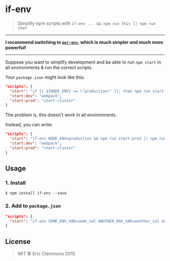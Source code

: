 # if-env

> Simplify npm scripts with `if-env ... && npm run this || npm run that`

- - -

**I recommend switching to [`per-env`](https://github.com/ericclemmons/per-env), which is much simpler and much more powerful!**

- - -

Suppose you want to simplify development and be able to run `npm start`
in all environments & run the correct scripts.

Your `package.json` might look like this:

```json
"scripts": {
  "start": "if [[ ${NODE_ENV} == \"production\" ]]; then npm run start:prod; else npm run start:dev; fi",
  "start:dev": "webpack",
  "start:prod": "start-cluster"
}
```

The problem is, this doesn't work in all environments.

Instead, you can write:

```json
"scripts": {
  "start": "if-env NODE_ENV=production && npm run start:prod || npm run start:dev",
  "start:dev": "webpack",
  "start:prod": "start-cluster"
}
```


## Usage

### 1. Install

```shell
$ npm install if-env --save
```

### 2. Add to `package.json`

```json
"scripts": {
  "start": "if-env SOME_ENV_VAR=some_val ANOTHER_ENV_VAR=another_val && npm run this || npm run that"
}
```


## License

> MIT &copy; Eric Clemmons 2015
